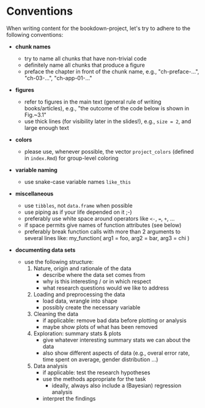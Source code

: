 # Conventions

When writing content for the bookdown-project, let's try to adhere to the following conventions:

- **chunk names** 
  - try to name all chunks that have non-trivial code
  - definitely name all chunks that produce a figure
  - preface the chapter in front of the chunk name, e.g., "ch-preface-...", "ch-03-...", "ch-app-01-..."
  
- **figures**
  - refer to figures in the main text (general rule of writing books/articles), e.g., "the outcome of the code below is shown in Fig.~3.1"
  - use thick lines (for visibility later in the slides!), e.g., `size = 2`, and large enough text

- **colors**
  - please use, whenever possible, the vector `project_colors` (defined in `index.Rmd`) for group-level coloring
  
- **variable naming**
  - use snake-case variable names `like_this`
  
- **miscellaneous**
  - use `tibbles`, not `data.frame` when possible
  - use piping as if your life depended on it ;-)
  - preferably use white space around operators like `<-`, `=`, `+`, ...
  - if space permits give names of function attributes (see below)
  - preferably break function calls with more than 2 arguments to several lines like:
    my_function(
      arg1 = foo,
      arg2 = bar,
      arg3 = chi
    )

- **documenting data sets**
  - use the following structure:
    1. Nature, origin and rationale of the data
       - describe where the data set comes from
       - why is this interesting / or in which respect
       - what research questions would we like to address
    2. Loading and preprocessing the data
       - load data, wrangle into shape
       - possibly create the necessary variable
    3. Cleaning the data
       - if applicable: remove bad data before plotting or analysis
       - maybe show plots of what has been removed
    4. Exploration: summary stats & plots
       - give whatever interesting summary stats we can about the data
       - also show different aspects of data (e.g., overal error rate, time spent on average, gender distribution ...)
    5. Data analysis 
       - if applicable: test the research hypotheses 
       - use the methods appropriate for the task
         - ideally, always also include a (Bayesian) regression analysis
       - interpret the findings
